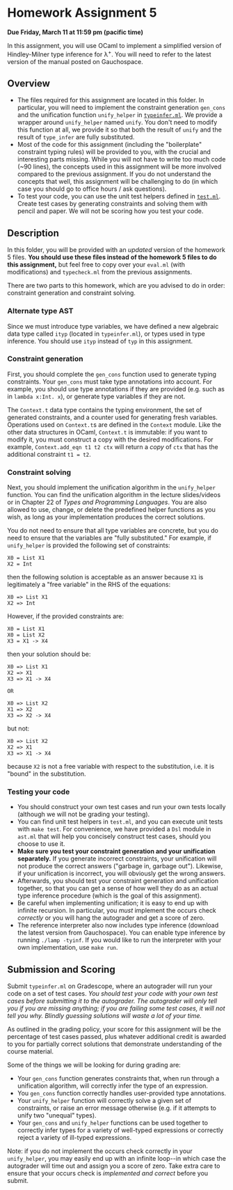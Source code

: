 # Homework Assignment 5

**Due Friday, March 11 at 11:59 pm (pacific time)**

In this assignment, you will use OCaml to implement a simplified version of
Hindley-Milner type inference for λ<sup>+</sup>. You will need to refer to the
latest version of the manual posted on Gauchospace.

## Overview

* The files required for this assignment are located in this folder. In
  particular, you will need to implement the constraint generation `gen_cons`
  and the unification function `unify_helper` in
  [`typeinfer.ml`](typeinfer.ml). We provide a wrapper around `unify_helper`
  named `unify`. You don't need to modify this function at all, we provide it so
  that both the result of `unify` and the result of `type_infer` are fully
  substituted.
* Most of the code for this assignment (including the "boilerplate" constraint
  typing rules) will be provided to you, with the crucial and interesting parts
  missing. While you will not have to write too much code (~90 lines), the
  concepts used in this assignment will be more involved compared to the
  previous assignment. If you do not understand the concepts that well, this
  assignment will be challenging to do (in which case you should go to office
  hours / ask questions).
* To test your code, you can use the unit test helpers defined in
  [`test.ml`](test.ml). Create test cases by generating constraints and solving
  them with pencil and paper. We will not be scoring how you test your code.

## Description

In this folder, you will be provided with an _updated_ version of the homework 5
files. **You should use these files instead of the homework 5 files to do this
assignment,** but feel free to copy over your `eval.ml` (with modifications) and
`typecheck.ml` from the previous assignments.

There are two parts to this homework, which are you advised to do in order:
constraint generation and constraint solving.

### Alternate type AST

Since we must introduce type variables, we have defined a new algebraic data
type called `ityp` (located in `typeinfer.ml`), or types used in type inference.
You should use `ityp` instead of `typ` in this assignment.

### Constraint generation

First, you should complete the `gen_cons` function used to generate typing
constraints. Your `gen_cons` must take type annotations into account. For
example, you should use type annotations if they are provided (e.g. such as in
`lambda x:Int. x`), or generate type variables if they are not.

The `Context.t` data type contains the typing environment, the set of generated
constraints, and a counter used for generating fresh variables. Operations used
on `Context.t`s are defined in the `Context` module. Like the other data
structures in OCaml, `Context.t` is immutable: if you want to modify it, you
must construct a copy with the desired modifications. For example,
`Context.add_eqn t1 t2 ctx` will return a _copy_ of `ctx` that has the
additional constraint `t1 = t2`.

### Constraint solving

Next, you should implement the unification algorithm in the `unify_helper`
function.  You can find the unification algorithm in the lecture slides/videos
or in Chapter 22 of _Types and Programming Languages_. You are also allowed to
use, change, or delete the predefined helper functions as you wish, as long as
your implementation produces the correct solutions.

You do not need to ensure that all type variables are concrete, but you do need
to ensure that the variables are "fully substituted." For example, if
`unify_helper` is provided the following set of constraints:

```plain
X0 = List X1
X2 = Int
```

then the following solution is acceptable as an answer because `X1` is
legitimately a "free variable" in the RHS of the equations:

```plain
X0 => List X1
X2 => Int
```

However, if the provided constraints are:

```plain
X0 = List X1
X0 = List X2
X3 = X1 -> X4
```

then your solution should be:

```
X0 => List X1
X2 => X1
X3 => X1 -> X4

OR

X0 => List X2
X1 => X2
X3 => X2 -> X4
```

but not:

```
X0 => List X2
X2 => X1
X3 => X1 -> X4
```

because `X2` is not a free variable with respect to the substitution, i.e. it is
"bound" in the substitution.

### Testing your code

* You should construct your own test cases and run your own tests locally
(although we will not be grading your testing).
* You can find unit test helpers in `test.ml`, and you can execute unit tests
  with `make test`. For convenience, we have provided a `Dsl` module in `ast.ml`
  that will help you concisely construct test cases, should you choose to use
  it.
* **Make sure you test your constraint generation and your unification
  separately.** If you generate incorrect constraints, your unification will not
  produce the correct answers ("garbage in, garbage out"). Likewise, if your
  unification is incorrect, you will obviously get the wrong answers.
* Afterwards, you should test your constraint generation and unification
  together, so that you can get a sense of how well they do as an actual type
  inference procedure (which is the goal of this assignment).
* Be careful when implementing unification; it is easy to end up with infinite
  recursion. In particular, you *must* implement the occurs check *correctly* or
  you will hang the autograder and get a score of zero.
* The reference interpreter also now includes type inference (download the
  latest version from Gauchospace). You can enable type inference by running
  `./lamp -tyinf`. If you would like to run the interpreter with your own
  implementation, use `make run`.

## Submission and Scoring

Submit `typeinfer.ml` on Gradescope, where an autograder will run your code on a
set of test cases. _You should test your code with your own test cases before
submitting it to the autograder. The autograder will only tell you if you are
missing anything; if you are failing some test cases, it will not tell you why.
Blindly guessing solutions will waste a lot of your time._

As outlined in the grading policy, your score for this assignment will be the
percentage of test cases passed, plus whatever additional credit is awarded to
you for partially correct solutions that demonstrate understanding of the course
material.

Some of the things we will be looking for during grading are:
* Your `gen_cons` function generates constraints that, when run through a
  unification algorithm, will correctly infer the type of an expression.
* You `gen_cons` function correctly handles user-provided type annotations.
* Your `unify_helper` function will correctly solve a given set of constraints,
  or raise an error message otherwise (e.g. if it attempts to unify two
  "unequal" types).
* Your `gen_cons` and `unify_helper` functions can be used together to correctly
  infer types for a variety of well-typed expressions or correctly reject a
  variety of ill-typed expressions.

Note: if you do not implement the occurs check correctly in your `unify_helper`,
you may easily end up with an infinite loop--in which case the autograder will
time out and assign you a score of zero. Take extra care to ensure that your
occurs check is _implemented and correct_ before you submit.
